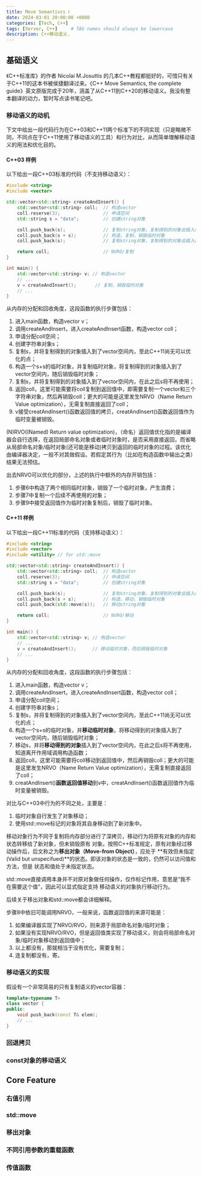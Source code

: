 ```yaml
---
title: Move Semantivcs Ⅰ
date: 2024-03-01 20:00:00 +0800
categories: [Tech, C++]
tags: [Server, C++]     # TAG names should always be lowercase
description: C++移动语义.
---
```



## 基础语义

《C++标准库》的作者 Nicolai M.Josuttis 的几本C++教程都挺好的，可惜只有关于C++11的这本书被侯捷翻译过来。《C++ Move Semantics, the complete guide》英文原版完成于20年，涵盖了从C++11到C++20的移动语义。我没有整本翻译的动力，暂时写点读书笔记吧。

### 移动语义的动机

下文中给出一段代码行为在C++03和C++11两个标准下的不同实现（只是略微不同，不同点在于C++11使用了移动语义的工具）和行为对比，从而简单理解移动语义的用法和优化目的。

#### C++03 样例

以下给出一段C++03标准的代码（不支持移动语义）：
```C++
#include <string>
#include <vector>

std::vector<std::string> createAndInsert() {
    std::vector<std::string> coll;  // 构造vector
    coll.reserve(3);                // 申请空间
    std::string s = "data";         // 创建string对象

    coll.push_back(s);              // 复制string对象，复制得到的对象会插入vector
    coll.push_back(s + s);          // 构造，复制，销毁临时对象
    coll.push_back(s);              // 复制string对象，复制得到的对象会插入vector

    return coll;                    // NVRO/复制
}

int main() {
    std::vector<std::string> v; // 构造vector
    // ...
    v = createAndInsert();       // 复制，销毁临时对象
    // ...
}
```

从内存的分配和回收角度，这段函数的执行步骤包括：
1. 进入main函数，构造vector v；
2. 调用createAndInsert，进入createAndInsert函数，构造vector coll；
3. 申请分配coll空间；
4. 创建字符串对象s；
5. 复制s，并将复制得到的对象插入到了vector空间内，至此C++11尚无可以优化的点；
6. 构造一个s+s的临时对象，并复制临时对象，将复制得到的对象插入到了vector空间内，随后销毁临时对象；
7. 复制s，并将复制得到的对象插入到了vector空间内，在此之后s将不再使用；
8. 返回coll，这里可能需要将coll复制到返回值中，即需要复制一个vector和三个字符串对象，然后再销毁coll；更大的可能是这里发生NRVO（Name Return Value optimization），无需复制直接返回了coll；
9. v接受creatAndInsert()函数返回值的拷贝，creatAndInsert()函数返回值作为临时变量被销毁。

(N)RVO((Named) Return value optimization)，（命名）返回值优化指的是编译器会自行选择，在返回局部命名对象或者临时对象时，是否采用直接返回，而省略从局部命名对象/临时对象(还可能是移动)拷贝到返回的临时对象的过程。该优化由编译器决定，一般不对其做假设。若假定其行为（比如在构造函数中输出之类）结果无法预估。

出去NRVO可以优化的部分，上述的执行中额外的内存开销包括：
1. 步骤6中构造了两个相同临时对象，销毁了一个临时对象，产生浪费；
2. 步骤7中复制一个后续不再使用的对象；
3. 步骤9中接受返回值作为临时对象复制后，销毁了临时对象。

#### C++11 样例

以下给出一段C++11标准的代码（支持移动语义）：
```C++
#include <string>
#include <vector>
#include <utility> // for std::move

std::vector<std::string> createAndInsert() {
    std::vector<std::string> coll;  // 构造vector
    coll.reserve(3);                // 申请空间
    std::string s = "data";         // 创建string对象

    coll.push_back(s);              // 复制string对象，复制得到的对象会插入vector
    coll.push_back(s + s);          // 构造，移动，销毁临时对象
    coll.push_back(std::move(s));   // 移动string对象

    return coll;                    // NVRO/移动
}

int main() {
    std::vector<std::string> v; // 构造vector
    // ...
    v = createAndInsert();      // 移动临时对象，而后销毁临时对象
    // ...
}
```

从内存的分配和回收角度，这段函数的执行步骤包括：
1. 进入main函数，构造vector v；
2. 调用createAndInsert，进入createAndInsert函数，构造vector coll；
3. 申请分配coll空间；
4. 创建字符串对象s；
5. 复制s，并将复制得到的对象插入到了vector空间内，至此C++11尚无可以优化的点；
6. 构造一个s+s的临时对象，并**移动临时对象**，将移动得到的对象插入到了vector空间内，随后销毁临时对象；
7. 移动s，并将**移动得到的对象**插入到了vector空间内，在此之后s将不再使用，知道离开作用域调用构造函数；
8. 返回coll，这里可能需要将coll移动到返回值中，然后再销毁coll；更大的可能是这里发生NRVO（Name Return Value optimization），无需复制直接返回了coll；
9. creatAndInsert()**函数返回值移动**到v中，creatAndInsert()函数返回值作为临时变量被销毁。

对比与C++03中行为的不同之处，主要是：
1. 临时对象自行发生了对象移动；
2. 使用std::move标记的对象将其自身移动到了新对象中。

移动对象行为不同于复制将内存部分进行了深拷贝，移动行为将原有对象的内存和状态转移给了新对象，但未销毁原有
对象。按照C++标准规定，原有对象经过移动操作后，后文称之为**移出对象（Move-from Object）**，应处于
**有效但未指定(Valid but unspecifued)**的状态。即该对象的状态是一致的，仍然可以访问值和方法，但是
状态和值处于未指定状态。

std::move直接调用本身并不对原对象做任何操作，仅作标记作用，意思是“我不在需要这个值”，因此可以显式指定支持
移动语义的对象执行移动行为。

后续关于移出对象和std::move都会详细解释。


步骤8中依旧可能调用NRVO，一般来说，函数返回值的来源可能是：
1. 如果编译器实现了NRVO/RVO，则来源于局部命名对象/临时对象；
2. 如果没有实现NRVO/RVO，但是返回值类实现了移动语义，则会将局部命名对象/临时对象移动到返回值中；
3. 以上都没有，那就相当于没有优化，需要复制；
4. 连复制都没有，寄。

### 移动语义的实现

假设有一个非常简易的只有复制语义的vector容器：
```C++
template<typename T>
class vector {
public:
    void push_back(const T& elem);
    // ... 
}
```

### 回退拷贝

### const对象的移动语义

## Core Feature

### 右值引用

### std::move

### 移出对象

### 不同引用参数的重载函数

### 传值函数

